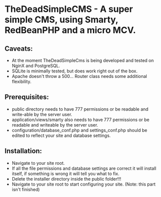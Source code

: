 TheDeadSimpleCMS - A super simple CMS, using Smarty, RedBeanPHP and a micro MCV.
================
Caveats:
--------------
- At the moment TheDeadSimpleCms is being developed and tested on NginX and PostgreSQL.
- SQLite is minimally tested, but does work right out of the box.
- Apache doesn't throw a 500... Router class needs some additional flexibility.

 Prerequisites:
--------------
- public directory needs to have 777 permissions or be readable and write-able by the server user.
- application/views/smarty also needs to have 777 permissions or be readable and writeable by the server user.
- configuration/database_conf.php and settings_conf.php should be edited to reflect your site and database settings.

Installation:
---------------
- Navigate to your site root.
- If all the file permissions and database settings are correct it will install itself,
if something is wrong it will tell you what to fix.
- Delete the installer directory inside the public folder!!!
- Navigate to your site root to start configuring your site. (Note: this part isn't finished)
